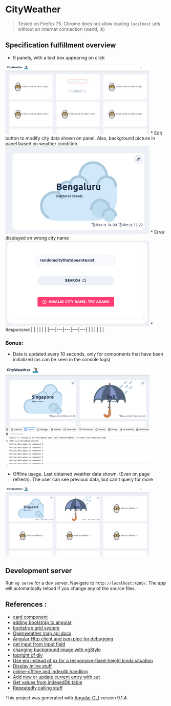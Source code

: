 # CityWeather

> Tested on Firefox 75. Chrome does not allow loading `localhost` urls without an internet connection (weird, ik)
## Specification fulfillment overview
* 9 panels, with a text box appearing on click
<img src = "./readme_images/spec1.png" width = 450>
* Edit button to modify city data shown on panel. Also, background picture in panel based on weather condition.
<img src = "./readme_images/spec2.png" width = 450>
* Error displayed on wrong city name
<img src = "./readme_images/spec3.png" width = 450>
* Responsive
|   |   |   |   |   |
|---|---|---|---|---|
|   |   |   |   |   |

### Bonus:
* Data is updated every 10 seconds, only for components that have been initialized (as can be seen in the console logs)
<img src = "./readme_images/spec5.png" width = 450>

* Offline usage. Last obtained weather data shown. (Even on page refresh). The user can see previous data, but can't query for more
<img src = "./readme_images/spec6.png" width = 450>


## Development server

Run `ng serve` for a dev server. Navigate to `http://localhost:4200/`. The app will automatically reload if you change any of the source files.

## References :
* [card component](https://akveo.github.io/nebular/docs/components/card/overview#nbcardcomponent)
* [adding bootstrap to angular](https://www.smashingmagazine.com/2019/02/angular-application-bootstrap/)
* [bootstrap grid system](https://getbootstrap.com/docs/4.1/layout/grid/)
* [Openweather map api docs](https://openweathermap.org/current#current_JSON)
* [Angular Http client and json pipe for debugging](https://www.youtube.com/watch?v=_05v0mrNLh0&t=219s)
* [get input from input field](https://stackoverflow.com/questions/56203795/get-value-input-text-with-button-angular-7)
* [changing background image with ngStyle](https://stackoverflow.com/a/34875479)
* [topright of div](https://stackoverflow.com/questions/13114819/positioning-elements-at-top-right-of-div)
* [Use em instead of px for a responsive-fixed-height kinda situation](https://stackoverflow.com/questions/609517/why-em-instead-of-px)
* [Display inline stuff](https://stackoverflow.com/a/403149)
* [online-offline and indexdb handling](https://offering.solutions/blog/articles/2018/11/21/online-and-offline-sync-with-angular-and-indexeddb/)
* [Add new or update current entry with `put`](https://dexie.org/docs/Table/Table.put())
* [Get values from indexedDb table](https://dexie.org/docs/Table/Table.get())
* [Repeatedly calling stuff](https://stackoverflow.com/a/59101414)


This project was generated with [Angular CLI](https://github.com/angular/angular-cli) version 9.1.4.

